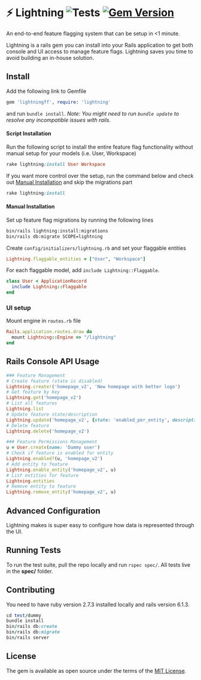 # ⚡️ Lightning ![Tests](https://github.com/LightningFF/lightning/actions/workflows/run_test.yml/badge.svg) [![Gem Version](https://badge.fury.io/rb/lightningff.svg)](https://badge.fury.io/rb/lightningff)
An end-to-end feature flagging system that can be setup in <1 minute.

Lightning is a rails gem you can install into your Rails application to get both console and UI access to manage feature flags. Lightning saves you time to avoid building an in-house solution. 

## Install

Add the following link to Gemfile
```ruby
gem 'lightningff', require: 'lightning'
```
and run `bundle install`. _Note: You might need to run `bundle update` to resolve any incompatible issues with rails._

#### Script Installation
Run the following script to install the entire feature flag functionality without manual setup for your models (i.e. User, Workspace)
```ruby
rake lightning:install User Workspace
```
If you want more control over the setup, run the command below and check out [Manual Installation](#manual-installation) and skip the migrations part
```ruby
rake lightning:install
```


#### Manual Installation
Set up feature flag migrations by running the following lines
```bash
bin/rails lightning:install:migrations
bin/rails db:migrate SCOPE=lightning
```

Create `config/initializers/lightning.rb` and set your flaggable entities
```ruby
Lightning.flaggable_entities = ["User", "Workspace"]
```
For each flaggable model, add `include Lightning::Flaggable`.
```ruby
class User < ApplicationRecord
  include Lightning::Flaggable
end
```

### UI setup

Mount engine in `routes.rb` file
```ruby
Rails.application.routes.draw do
  mount Lightning::Engine => "/lightning"
end
```

## Rails Console API Usage

```ruby
### Feature Management
# Create feature (state is disabled)
Lightning.create!('homepage_v2', 'New homepage with better logo')
# Get feature by key
Lightning.get('homepage_v2')
# List all features
Lightning.list
# Update feature state/description
Lightning.update('homepage_v2', {state: 'enabled_per_entity', description: 'Homepage with new nav'})
# Delete feature
Lightning.delete('homepage_v2')

### Feature Permissions Management
u = User.create(name: 'Dummy user')
# Check if feature is enabled for entity
Lightning.enabled?(u, 'homepage_v2')
# Add entity to feature
Lightning.enable_entity('homepage_v2', u)
# List entities for feature
Lightning.entities
# Remove entity to feature
Lightning.remove_entity('homepage_v2', u)
```

## Advanced Configuration

Lightning makes is super easy to configure how data is represented through the UI. 

## Running Tests

To run the test suite, pull the repo locally and run `rspec spec/`. All tests live in the **spec/** folder.


## Contributing

You need to have ruby version 2.7.3 installed locally and rails version 6.1.3. 

```ruby
cd test/dummy
bundle install
bin/rails db:create
bin/rails db:migrate
bin/rails server
```

## License
The gem is available as open source under the terms of the [MIT License](https://opensource.org/licenses/MIT).
